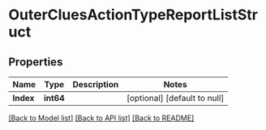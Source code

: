 # OuterCluesActionTypeReportListStruct

## Properties
Name | Type | Description | Notes
------------ | ------------- | ------------- | -------------
**Index** | **int64** |  | [optional] [default to null]

[[Back to Model list]](../README.md#documentation-for-models) [[Back to API list]](../README.md#documentation-for-api-endpoints) [[Back to README]](../README.md)


